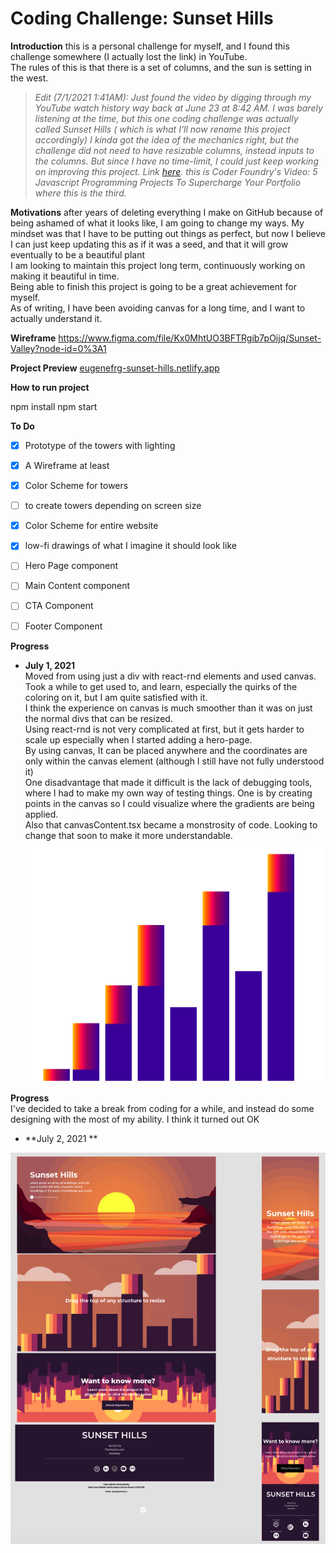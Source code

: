 
  
  
  
  
# Coding Challenge: Sunset Hills  
  
**Introduction** this is a personal challenge for myself, and I found this challenge somewhere (I actually lost the link) in YouTube.          
The rules of this is that there is a set of columns, and the sun is setting in the west.  
  
> *Edit (7/1/2021 1:41AM): Just found the video by digging through my YouTube watch history way back at June 23 at 8:42 AM. I was barely listening at the time, but this one coding challenge was actually called Sunset Hills ( which is what I'll now rename this project accordingly) I kinda got the idea of the mechanics right, but the challenge did not need to have resizable columns, instead inputs to the columns. But since I have no time-limit, I could just keep working on improving this project. Link [here](https://www.youtube.com/watch?v=zbwbhDp2kXw). this is Coder Foundry's Video: 5 Javascript Programming Projects To Supercharge Your Portfolio where this is the third.*  
  
  
  
**Motivations** after years of deleting everything I make on GitHub because of being ashamed of what it looks like, I am going to change my ways. My mindset was that I have to be putting out things as perfect, but now I believe I can just keep updating this as if it was a seed, and that it will grow eventually to be a beautiful plant      
I am looking to maintain this project long term, continuously working on making it beautiful in time.    
Being able to finish this project is going to be a great achievement for myself.    
As of writing, I have been avoiding canvas for a long time, and I want to actually understand it.  
  
**Wireframe** https://www.figma.com/file/Kx0MhtUO3BFTRgib7pOijq/Sunset-Valley?node-id=0%3A1  
  
**Project Preview** [eugenefrg-sunset-hills.netlify.app](https://eugenefrg-sunset-hills.netlify.app)  
  
**How to run project**  
  
  
npm install npm start  
  
  
**To Do**  
- [x] Prototype of the towers with lighting  
- [x] A Wireframe at least  
- [x] Color Scheme for towers  
- [ ] to create towers depending on screen size  
- [x] Color Scheme  for entire website  
- [x] low-fi drawings of what I imagine it should look like  
- [ ] Hero Page  component  
- [ ] Main Content component  
- [ ] CTA Component  
- [ ] Footer Component  
  
  
**Progress**  
* **July 1, 2021**        
 Moved from using just a div with react-rnd elements and used canvas.        
  Took a while to get used to, and learn, especially the quirks of the coloring on it, but I am quite satisfied with it.        
  I think the experience on canvas is much smoother than it was on just the normal divs that can be resized.        
  Using react-rnd is not very complicated at first, but it gets harder to scale up especially when I started adding a hero-page.        
  By using canvas, It can be placed anywhere and the coordinates are only within the canvas element (although I still have not fully understood it)        
  One disadvantage that made it difficult is the lack of debugging tools, where I had to make my own way of testing things. One is by creating points in the canvas so I could visualize where the gradients are being applied.        
  Also that canvasContent.tsx became a monstrosity of code. Looking to change that soon to make it more understandable.      
  ![Progress as of July 1](progress_photos/070121_progress.png)

**Progress**  
I've decided to take a break from coding for a while, and instead do some designing with the most of my ability.
I think it turned out OK
* **July 2, 2021 **      

 ![Progress as of July 2](progress_photos/070221_progress.png)
